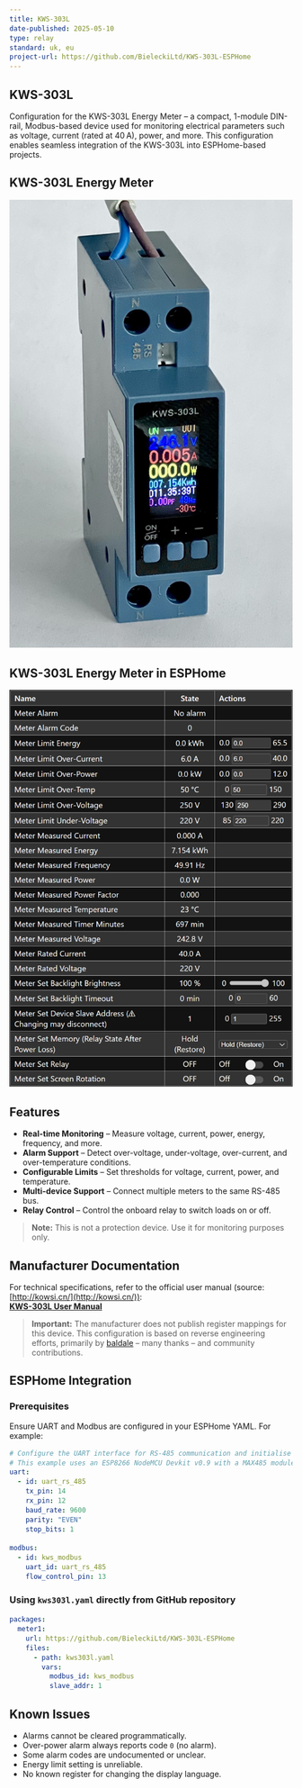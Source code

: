 ```yaml
---
title: KWS-303L
date-published: 2025-05-10
type: relay
standard: uk, eu
project-url: https://github.com/BieleckiLtd/KWS-303L-ESPHome
---
```


## KWS-303L

Configuration for the KWS-303L Energy Meter – a compact, 1-module DIN-rail, Modbus-based device used for monitoring
electrical parameters such as voltage, current (rated at 40 A), power, and more. This configuration enables seamless
integration of the KWS-303L into ESPHome-based projects.

## KWS-303L Energy Meter

![KWS-303L Energy Meter"](kws303l.jpg "KWS-303L Energy Meter")

## KWS-303L Energy Meter in ESPHome

![KWS-303L Energy Meter in ESPHome"](kws303lesphome.png "KWS-303L Energy Meter in ESPHome")

## Features

- **Real-time Monitoring** – Measure voltage, current, power, energy, frequency, and more.
- **Alarm Support** – Detect over-voltage, under-voltage, over-current, and over-temperature conditions.
- **Configurable Limits** – Set thresholds for voltage, current, power, and temperature.
- **Multi-device Support** – Connect multiple meters to the same RS-485 bus.
- **Relay Control** – Control the onboard relay to switch loads on or off.

> **Note:** This is not a protection device. Use it for monitoring purposes only.

## Manufacturer Documentation

For technical specifications, refer to the official user manual (source: [http://kowsi.cn/](http://kowsi.cn/)):  
[**KWS-303L User Manual**](kws303.pdf)

> **Important:** The manufacturer does not publish register mappings for this device. This configuration is based on
reverse engineering efforts, primarily by [baldale](https://github.com/baldale) – many thanks – and community
contributions.

## ESPHome Integration

### Prerequisites

Ensure UART and Modbus are configured in your ESPHome YAML. For example:

```yaml
# Configure the UART interface for RS-485 communication and initialise Modbus.
# This example uses an ESP8266 NodeMCU Devkit v0.9 with a MAX485 module.
uart:
  - id: uart_rs_485
    tx_pin: 14
    rx_pin: 12
    baud_rate: 9600
    parity: "EVEN"
    stop_bits: 1

modbus:
  - id: kws_modbus
    uart_id: uart_rs_485
    flow_control_pin: 13
```

### Using `kws303l.yaml` directly from GitHub repository

```yaml
packages:
  meter1:
    url: https://github.com/BieleckiLtd/KWS-303L-ESPHome
    files:
      - path: kws303l.yaml
        vars:
          modbus_id: kws_modbus
          slave_addr: 1
```

## Known Issues

- Alarms cannot be cleared programmatically.
- Over-power alarm always reports code `0` (no alarm).
- Some alarm codes are undocumented or unclear.
- Energy limit setting is unreliable.
- No known register for changing the display language.
